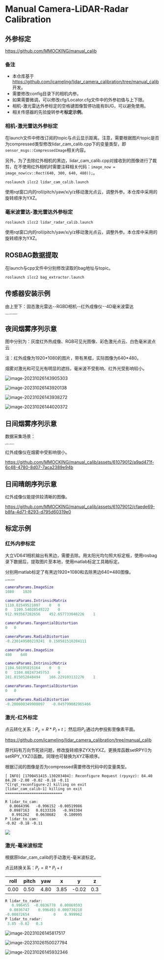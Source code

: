 # Manual Camera-LiDAR-Radar Calibration

## 外参标定

https://github.com/MMOCKING/manual_calib

### 备注

- 本仓库基于 https://github.com/icameling/lidar_camera_calibration/tree/manual_calib 开发。
- 需要修改config目录下的相机内参。
- 如果需要微调，可以修改cfg/Locator.cfg文件中的外参初值与上下限。
- 相机-激光雷达外参标定的空格键图像暂停功能有BUG，可以避免使用。
- 相关传感器的先验旋转参考**标定示例**。

### 相机-激光雷达外参标定

在launch文件中修改订阅的topic与点云显示距离。注意，需要根据图片topic是否为compressed类型修改lidar_cam_calib.cpp下的变量类型，即`sensor_msgs::CompressedImage`相关内容。

另外，为了去除红外相机的黑边，lidar_cam_calib.cpp对接收到的图像进行了裁剪，在不使用红外相机时需要注释相关代码：`image_now = image_now(cv::Rect(640, 300, 640, 480));`。

```shell
roslaunch ilcc2 lidar_cam_calib.launch
```

使用rqt窗口内的roll/pitch/yaw/x/y/z移动激光点云，调整外参。本仓库中采用的旋转顺序为YXZ。

### 毫米波雷达-激光雷达外参标定

```shell
roslaunch ilcc2 lidar_radar_calib.launch
```

使用rqt窗口内的roll/pitch/yaw/x/y/z移动激光点云，调整外参。本仓库中采用的旋转顺序为YXZ。

## ROSBAG数据提取

在launch与cpp文件中分别修改读取的bag地址与topic。

```
roslaunch ilcc2 bag_extractor.launch
```

## 传感器安装示例

由上至下：固态激光雷达--RGBD相机--红外成像仪--4D毫米波雷达

<img src="pic/image-20231024104639827.png" alt="image-20231024104639827" style="zoom: 20%;" />

## 夜间烟雾序列示意

图中分别为：灰度红外热成像、RGB可见光图像、彩色激光点云、白色毫米波点云

注：红外成像为1920\*1080的图片，带有黑框，实际图像为640\*480。

烟雾对激光和可见光有明显的遮挡，毫米波不受影响、红外光受影响较小。

![image-20231026143905303](pic/image-20231026143905303.png)

![image-20231026143920138](pic/image-20231026143920138.png)

![image-20231026143938272](pic/image-20231026143938272.png)

![image-20231026144020372](pic/image-20231026144020372.png)

## 日间烟雾序列示意

数据采集场景：

<img src="pic/data_collection.JPG" alt="data_collection" style="zoom: 25%;" />

红外成像仪在烟雾中受影响很小。

https://github.com/MMOCKING/manual_calib/assets/61079012/a9ad471f-6c48-4780-8d07-7aca2389e94b

## 日间晴朗序列示意

红外成像仪能提供较清晰的图像。

https://github.com/MMOCKING/manual_calib/assets/61079012/cfaede69-b8fa-4d71-8293-d795d60319e0

## 标定示例

### 红外内参标定

大立VD641相机输出有黑边，需要去除。用太阳光均匀照大标定板，使用rosbag录下数据后，提取图片至本地，使用matlab标定工具箱标定。

分别用matlab标定了有黑边1920\*1080和去除黑边640\*480图像。

<img src="pic/calib_board.png" alt="calib_board" style="zoom:33%;" />

```matlab
cameraParams.ImageSize
1080    1920

cameraParams.IntrinsicMatrix
1110.82549521097	0	0
0	1109.54028549222	0
912.993567282656	452.657733048226	1

cameraParams.TangentialDistortion
0	0

cameraParams.RadialDistortion
-0.230149580219241	0.150581510284111
```

```matlab
cameraParams.ImageSize
480    640

cameraParams.IntrinsicMatrix
1104.50195815164	0	0
0	1104.80247345753	0
281.815052848494	166.229103132276	1

cameraParams.TangentialDistortion
0	0

cameraParams.RadialDistortion
-0.200600349900097   -0.045799082965466
```

### 激光-红外标定

点云转化关系：$P_c = R * P_l + t$；
然后将$P_c$通过内参投影至像素平面。

https://github.com/icameling/lidar_camera_calibration/tree/manual_calib

原代码有万向节死锁问题，修改旋转顺序ZYX为YXZ。更换库函数setRPY()为setRPY_YXZ()函数。同理也可替换为XYZ等顺序。

根据订阅的图像是否为compressed需要修改代码中的变量类型。

```
[ INFO] [1700451415.130203404]: Reconfigure Request (rpyxyz): 84.40 84.20 -2.00 -0.02 -0.18 -0.11
^C[rqt_reconfigure-2] killing on exit
[lidar_cam_calib-1] killing on exit
==========================

R lidar_to_cam:
  0.0664396   -0.996152 -0.00519986
  0.0987163   0.0133326   -0.993304
   0.991262   0.0638682    0.100995
P lidar_to_cam:
-0.02 -0.18 -0.11
```

![](pic/calib_thermal.png)

### 激光-毫米波标定

根据原lidar_cam_calib的手动激光-毫米波标定。

点云转换关系：$P_r = R * P_l + t$

| roll | pitch | yaw  | x    | y     | z    |
| ---- | ----- | ---- | ---- | ----- | ---- |
| 0.00 | 0.50  | 4.80 | 3.85 | -0.02 | 0.3  |

```cpp
R lidar_to_radar:
   0.996455  -0.0836778  0.00869593
  0.0836747    0.996493 0.000730218
-0.00872654           0    0.999962
P lidar_to_radar:
 3.85 -0.02   0.3

```

![image-20231026145817517](pic/image-20231026145817517.png)

![image-20231026150027794](pic/image-20231026150027794.png)

![image-20231026145932346](pic/image-20231026145932346.png)
